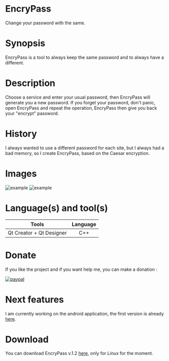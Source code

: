 # EncryPass
Change your password with the same.
# Synopsis
EncryPass is a tool to always keep the same password and to always have a different.
# Description
Choose a service and enter your usual password, then EncryPass will generate you a new password.
If you forget your password, don't panic, open EncryPass and repeat the operation, EncryPass then give you back your "encrypt" password.
# History
I always wanted to use a different password for each site, but I always had a bad memory, so I create EncryPass, based on the Caesar encryption.
# Images
![example](http://i.imgur.com/HeLfSWJ.png)
![example](http://i.imgur.com/HKK3TwK.png)
# Language(s) and tool(s)

|           Tools           | Language  |
|:-------------------------:|:---------:|
| Qt Creator + Qt Designer  |     C++   |

# Donate
If you like the project and if you want help me, you can make a donation :

[![paypal](https://www.paypalobjects.com/webstatic/en_US/btn/btn_donate_pp_142x27.png)](https://www.paypal.me/R3J3CT3D)
# Next features
I am currently working on the android application, the first version is already [here](https://github.com/R3J3CT3D/EncryPass-Android).
# Download
You can download EncryPass v.1.2 [here](https://github.com/R3J3CT3D/EncryPass/releases), only for *Linux* for the moment.
